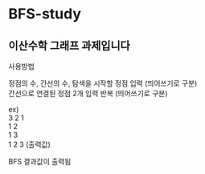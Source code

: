 # BFS-study  
이산수학 그래프 과제입니다  
---------------------------------  
사용방법  

정점의 수, 간선의 수, 탐색을 시작할 정점 입력 (띄어쓰기로 구분)    
간선으로 연결된 정점 2개 입력 반복 (띄어쓰기로 구분) 

ex)  
3 2 1  
1 2  
1 3  
1 2 3  (출력값)  
  
BFS 결과값이 출력됨  
